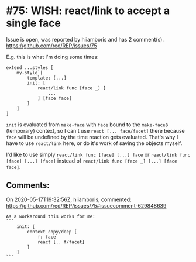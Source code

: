 
#75: WISH: react/link to accept a single face
================================================================================
Issue is open, was reported by hiiamboris and has 2 comment(s).
<https://github.com/red/REP/issues/75>

E.g. this is what I'm doing some times:
```
extend ...styles [
	my-style [
		template: [...]
		init: [
			react/link func [face _] [
				...
			] [face face]
		]
	]
]
```
`init` is evaluated from `make-face` with `face` bound to the `make-face`s (temporary) context, so I can't use `react [... face/facet]` there because `face` will be undefined by the time reaction gets evaluated. That's why I have to use `react/link` here, or do it's work of saving the objects myself.

I'd like to use simply `react/link func [face] [...] face` or `react/link func [face] [...] [face]` instead of `react/link func [face _] [...] [face face]`.



Comments:
--------------------------------------------------------------------------------

On 2020-05-17T19:32:56Z, hiiamboris, commented:
<https://github.com/red/REP/issues/75#issuecomment-629848639>

    As a workaround this works for me:
    ```
    	init: [
    		context copy/deep [
    			f: face
    			react [.. f/facet]
    		]
    	]
    ```

